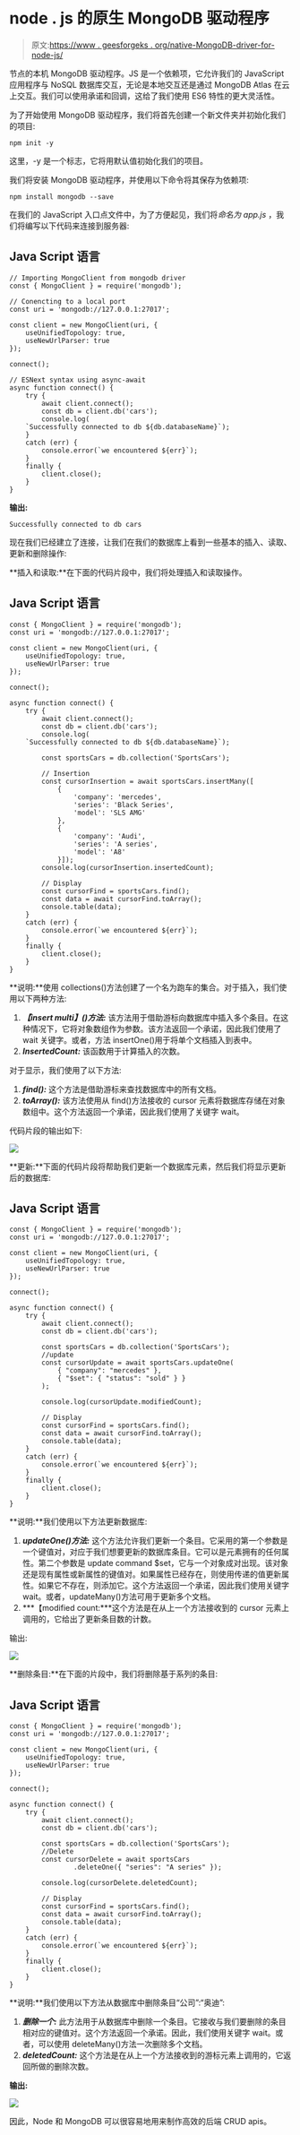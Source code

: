 # node . js 的原生 MongoDB 驱动程序

> 原文:[https://www . geesforgeks . org/native-MongoDB-driver-for-node-js/](https://www.geeksforgeeks.org/native-mongodb-driver-for-node-js/)

节点的本机 MongoDB 驱动程序。JS 是一个依赖项，它允许我们的 JavaScript 应用程序与 NoSQL 数据库交互，无论是本地交互还是通过 MongoDB Atlas 在云上交互。我们可以使用承诺和回调，这给了我们使用 ES6 特性的更大灵活性。

为了开始使用 MongoDB 驱动程序，我们将首先创建一个新文件夹并初始化我们的项目:

```
npm init -y

```

这里，-y 是一个标志，它将用默认值初始化我们的项目。

我们将安装 MongoDB 驱动程序，并使用以下命令将其保存为依赖项:

```
npm install mongodb --save

```

在我们的 JavaScript 入口点文件中，为了方便起见，我们将*命名为 app.js* ，我们将编写以下代码来连接到服务器:

## Java Script 语言

```
// Importing MongoClient from mongodb driver
const { MongoClient } = require('mongodb');

// Conencting to a local port
const uri = 'mongodb://127.0.0.1:27017';

const client = new MongoClient(uri, {
    useUnifiedTopology: true,
    useNewUrlParser: true
});

connect();

// ESNext syntax using async-await
async function connect() {
    try {
        await client.connect();
        const db = client.db('cars');
        console.log(
    `Successfully connected to db ${db.databaseName}`);
    }
    catch (err) {
        console.error(`we encountered ${err}`);
    }
    finally {
        client.close();
    }
}
```

**输出:**

```
Successfully connected to db cars
```

现在我们已经建立了连接，让我们在我们的数据库上看到一些基本的插入、读取、更新和删除操作:

**插入和读取:**在下面的代码片段中，我们将处理插入和读取操作。

## Java Script 语言

```
const { MongoClient } = require('mongodb');
const uri = 'mongodb://127.0.0.1:27017';

const client = new MongoClient(uri, { 
    useUnifiedTopology: true, 
    useNewUrlParser: true 
});

connect();

async function connect() {
    try {
        await client.connect();
        const db = client.db('cars');
        console.log(
    `Successfully connected to db ${db.databaseName}`);

        const sportsCars = db.collection('SportsCars');

        // Insertion
        const cursorInsertion = await sportsCars.insertMany([
            {
                'company': 'mercedes',
                'series': 'Black Series',
                'model': 'SLS AMG'
            },
            {
                'company': 'Audi',
                'series': 'A series',
                'model': 'A8'
            }]);
        console.log(cursorInsertion.insertedCount);

        // Display
        const cursorFind = sportsCars.find();
        const data = await cursorFind.toArray();
        console.table(data);
    }
    catch (err) {
        console.error(`we encountered ${err}`);
    }
    finally {
        client.close();
    }
}
```

**说明:**使用 collections()方法创建了一个名为跑车的集合。对于插入，我们使用以下两种方法:

1.  ***【insert multi】()方法:*** 该方法用于借助游标向数据库中插入多个条目。在这种情况下，它将对象数组作为参数。该方法返回一个承诺，因此我们使用了 wait 关键字。或者，方法 insertOne()用于将单个文档插入到表中。
2.  ***InsertedCount:*** 该函数用于计算插入的次数。

对于显示，我们使用了以下方法:

1.  ***find():*** 这个方法是借助游标来查找数据库中的所有文档。
2.  ***toArray():*** 该方法使用从 find()方法接收的 cursor 元素将数据库存储在对象数组中。这个方法返回一个承诺，因此我们使用了关键字 wait。

代码片段的输出如下:

![](img/d244e4c51fea220316249a4a0cc9a711.png)

**更新:**下面的代码片段将帮助我们更新一个数据库元素，然后我们将显示更新后的数据库:

## Java Script 语言

```
const { MongoClient } = require('mongodb');
const uri = 'mongodb://127.0.0.1:27017';

const client = new MongoClient(uri, {
    useUnifiedTopology: true, 
    useNewUrlParser: true 
});

connect();

async function connect() {
    try {
        await client.connect();
        const db = client.db('cars');

        const sportsCars = db.collection('SportsCars');
        //update
        const cursorUpdate = await sportsCars.updateOne(
            { "company": "mercedes" },
            { "$set": { "status": "sold" } }
        );

        console.log(cursorUpdate.modifiedCount);

        // Display
        const cursorFind = sportsCars.find();
        const data = await cursorFind.toArray();
        console.table(data);
    }
    catch (err) {
        console.error(`we encountered ${err}`);
    }
    finally {
        client.close();
    }
}
```

**说明:**我们使用以下方法更新数据库:

1.  ***updateOne()方法:*** 这个方法允许我们更新一个条目。它采用的第一个参数是一个键值对，对应于我们想要更新的数据库条目。它可以是元素拥有的任何属性。第二个参数是 update command $set，它与一个对象成对出现。该对象还是现有属性或新属性的键值对。如果属性已经存在，则使用传递的值更新属性。如果它不存在，则添加它。这个方法返回一个承诺，因此我们使用关键字 wait。或者，updateMany()方法可用于更新多个文档。
2.  ***【modified count:***这个方法是在从上一个方法接收到的 cursor 元素上调用的，它给出了更新条目数的计数。

输出:

![](img/54f85412df8f04ddf2e0fd1de6ddbfc3.png)

**删除条目:**在下面的片段中，我们将删除基于系列的条目:

## Java Script 语言

```
const { MongoClient } = require('mongodb');
const uri = 'mongodb://127.0.0.1:27017';

const client = new MongoClient(uri, { 
    useUnifiedTopology: true,
    useNewUrlParser: true 
});

connect();

async function connect() {
    try {
        await client.connect();
        const db = client.db('cars');

        const sportsCars = db.collection('SportsCars');
        //Delete
        const cursorDelete = await sportsCars
                .deleteOne({ "series": "A series" });

        console.log(cursorDelete.deletedCount);

        // Display
        const cursorFind = sportsCars.find();
        const data = await cursorFind.toArray();
        console.table(data);
    }
    catch (err) {
        console.error(`we encountered ${err}`);
    }
    finally {
        client.close();
    }
}
```

**说明:**我们使用以下方法从数据库中删除条目“公司”:“奥迪”:

1.  ***删除一个:*** 此方法用于从数据库中删除一个条目。它接收与我们要删除的条目相对应的键值对。这个方法返回一个承诺。因此，我们使用关键字 wait。或者，可以使用 deleteMany()方法一次删除多个文档。
2.  ***deletedCount:*** 这个方法是在从上一个方法接收到的游标元素上调用的，它返回所做的删除次数。

**输出:**

![](img/25e31ecb305d0879779750129b1d8fa7.png)

因此，Node 和 MongoDB 可以很容易地用来制作高效的后端 CRUD apis。